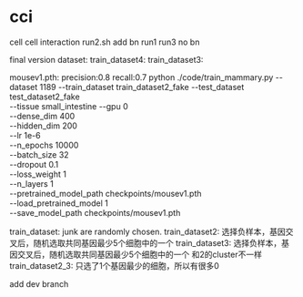 # cci
cell cell interaction
run2.sh add bn
run1 run3 no bn

final version dataset:
train_dataset4:
train_dataset3:

mousev1.pth: precision:0.8  recall:0.7
python ./code/train_mammary.py --dataset 1189 --train_dataset train_dataset2_fake --test_dataset test_dataset2_fake \
--tissue small_intestine --gpu 0 \
--dense_dim 400 \
--hidden_dim 200 \
--lr 1e-6 \
--n_epochs 10000 \
--batch_size 32 \
--dropout 0.1 \
--loss_weight 1 \
--n_layers 1 \
--pretrained_model_path checkpoints/mousev1.pth \
--load_pretrained_model 1 \
--save_model_path checkpoints/mousev1.pth


train_dataset: junk are randomly chosen.
train_dataset2: 选择负样本，基因交叉后，随机选取共同基因最少5个细胞中的一个
train_dataset3: 选择负样本，基因交叉后，随机选取共同基因最少5个细胞中的一个 和2的cluster不一样
train_dataset2_3: 只选了1个基因最少的细胞，所以有很多0


add dev branch